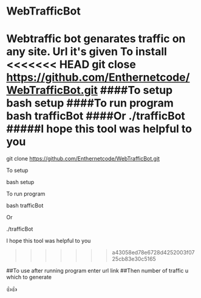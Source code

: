 # WebTrafficBot

Webtraffic bot genarates traffic on any site. Url it's given
To install
<<<<<<< HEAD
 git close https://github.com/Enthernetcode/WebTrafficBot.git
####To setup
 bash setup
####To run program
  bash trafficBot
####Or
 ./trafficBot
#####I hope this tool was helpful to you
=======
 
 git clone https://github.com/Enthernetcode/WebTrafficBot.git

To setup

 bash setup

To run program

  bash trafficBot

Or

 ./trafficBot

I hope this tool was helpful to you
>>>>>>> a43058ed78e6728d4252003f0725cb83e30c5165

##To use after running program enter url link
##Then number of traffic u which to generate

👍👍

